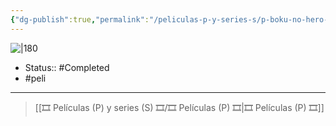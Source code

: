 ```yaml
---
{"dg-publish":true,"permalink":"/peliculas-p-y-series-s/p-boku-no-hero-dos-heroes/"}
---
```



![|180](https://m.media-amazon.com/images/M/MV5BYjViOWY3YTQtNTliOC00NzkwLTllMGMtMjNiZTU0MmZjZTgzXkEyXkFqcGdeQXVyODgzNTQ1NTU@._V1_SX300.jpg)

- Status::  #Completed 
- #peli 

---

> [[🎞️ Películas (P) y series (S) 🎞️/🎞️ Películas (P) 🎞️\|🎞️ Películas (P) 🎞️]]